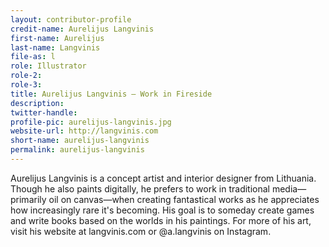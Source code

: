 ```yaml
---
layout: contributor-profile
credit-name: Aurelijus Langvinis
first-name: Aurelijus
last-name: Langvinis 
file-as: l
role: Illustrator
role-2:
role-3:
title: Aurelijus Langvinis — Work in Fireside
description: 
twitter-handle:
profile-pic: aurelijus-langvinis.jpg
website-url: http://langvinis.com
short-name: aurelijus-langvinis
permalink: aurelijus-langvinis
---
```


Aurelijus Langvinis is a concept artist and interior designer from Lithuania. Though he also paints digitally, he prefers to work in traditional media—primarily oil on canvas—when creating fantastical works as he appreciates how increasingly rare it's becoming. His goal is to someday create games and write books based on the worlds in his paintings. For more of his art, visit his website at langvinis.com or @a.langvinis on Instagram.
